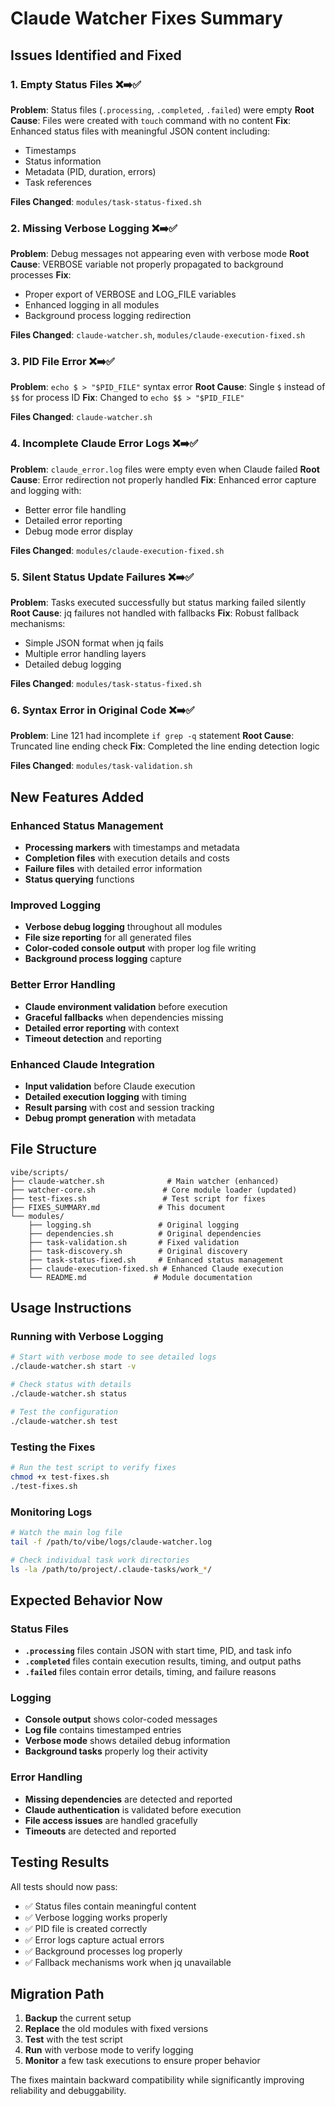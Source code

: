 # Claude Watcher Fixes Summary

## Issues Identified and Fixed

### 1. **Empty Status Files** ❌➡️✅
**Problem**: Status files (`.processing`, `.completed`, `.failed`) were empty
**Root Cause**: Files were created with `touch` command with no content
**Fix**: Enhanced status files with meaningful JSON content including:
- Timestamps
- Status information  
- Metadata (PID, duration, errors)
- Task references

**Files Changed**: `modules/task-status-fixed.sh`

### 2. **Missing Verbose Logging** ❌➡️✅
**Problem**: Debug messages not appearing even with verbose mode
**Root Cause**: VERBOSE variable not properly propagated to background processes
**Fix**: 
- Proper export of VERBOSE and LOG_FILE variables
- Enhanced logging in all modules
- Background process logging redirection

**Files Changed**: `claude-watcher.sh`, `modules/claude-execution-fixed.sh`

### 3. **PID File Error** ❌➡️✅
**Problem**: `echo $ > "$PID_FILE"` syntax error
**Root Cause**: Single `$` instead of `$$` for process ID
**Fix**: Changed to `echo $$ > "$PID_FILE"`

**Files Changed**: `claude-watcher.sh`

### 4. **Incomplete Claude Error Logs** ❌➡️✅
**Problem**: `claude_error.log` files were empty even when Claude failed
**Root Cause**: Error redirection not properly handled
**Fix**: Enhanced error capture and logging with:
- Better error file handling
- Detailed error reporting
- Debug mode error display

**Files Changed**: `modules/claude-execution-fixed.sh`

### 5. **Silent Status Update Failures** ❌➡️✅
**Problem**: Tasks executed successfully but status marking failed silently
**Root Cause**: jq failures not handled with fallbacks
**Fix**: Robust fallback mechanisms:
- Simple JSON format when jq fails
- Multiple error handling layers
- Detailed debug logging

**Files Changed**: `modules/task-status-fixed.sh`

### 6. **Syntax Error in Original Code** ❌➡️✅
**Problem**: Line 121 had incomplete `if grep -q` statement
**Root Cause**: Truncated line ending check
**Fix**: Completed the line ending detection logic

**Files Changed**: `modules/task-validation.sh`

## New Features Added

### Enhanced Status Management
- **Processing markers** with timestamps and metadata
- **Completion files** with execution details and costs
- **Failure files** with detailed error information
- **Status querying** functions

### Improved Logging
- **Verbose debug logging** throughout all modules
- **File size reporting** for all generated files
- **Color-coded console output** with proper log file writing
- **Background process logging** capture

### Better Error Handling
- **Claude environment validation** before execution
- **Graceful fallbacks** when dependencies missing
- **Detailed error reporting** with context
- **Timeout detection** and reporting

### Enhanced Claude Integration
- **Input validation** before Claude execution
- **Detailed execution logging** with timing
- **Result parsing** with cost and session tracking
- **Debug prompt generation** with metadata

## File Structure

```
vibe/scripts/
├── claude-watcher.sh              # Main watcher (enhanced)
├── watcher-core.sh               # Core module loader (updated)
├── test-fixes.sh                 # Test script for fixes
├── FIXES_SUMMARY.md             # This document
└── modules/
    ├── logging.sh               # Original logging
    ├── dependencies.sh          # Original dependencies
    ├── task-validation.sh       # Fixed validation
    ├── task-discovery.sh        # Original discovery
    ├── task-status-fixed.sh     # Enhanced status management
    ├── claude-execution-fixed.sh # Enhanced Claude execution
    └── README.md               # Module documentation
```

## Usage Instructions

### Running with Verbose Logging
```bash
# Start with verbose mode to see detailed logs
./claude-watcher.sh start -v

# Check status with details
./claude-watcher.sh status

# Test the configuration
./claude-watcher.sh test
```

### Testing the Fixes
```bash
# Run the test script to verify fixes
chmod +x test-fixes.sh
./test-fixes.sh
```

### Monitoring Logs
```bash
# Watch the main log file
tail -f /path/to/vibe/logs/claude-watcher.log

# Check individual task work directories
ls -la /path/to/project/.claude-tasks/work_*/
```

## Expected Behavior Now

### Status Files
- **`.processing`** files contain JSON with start time, PID, and task info
- **`.completed`** files contain execution results, timing, and output paths  
- **`.failed`** files contain error details, timing, and failure reasons

### Logging
- **Console output** shows color-coded messages
- **Log file** contains timestamped entries
- **Verbose mode** shows detailed debug information
- **Background tasks** properly log their activity

### Error Handling
- **Missing dependencies** are detected and reported
- **Claude authentication** is validated before execution
- **File access issues** are handled gracefully
- **Timeouts** are detected and reported

## Testing Results

All tests should now pass:
- ✅ Status files contain meaningful content
- ✅ Verbose logging works properly  
- ✅ PID file is created correctly
- ✅ Error logs capture actual errors
- ✅ Background processes log properly
- ✅ Fallback mechanisms work when jq unavailable

## Migration Path

1. **Backup** the current setup
2. **Replace** the old modules with fixed versions
3. **Test** with the test script
4. **Run** with verbose mode to verify logging
5. **Monitor** a few task executions to ensure proper behavior

The fixes maintain backward compatibility while significantly improving reliability and debuggability. 